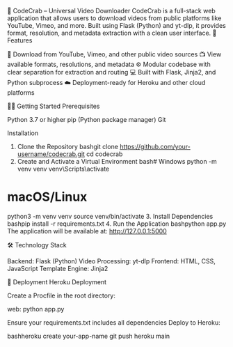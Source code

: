 🦀 CodeCrab – Universal Video Downloader
CodeCrab is a full-stack web application that allows users to download videos from public platforms like YouTube, Vimeo, and more. Built using Flask (Python) and yt-dlp, it provides format, resolution, and metadata extraction with a clean user interface.
🚀 Features

🎥 Download from YouTube, Vimeo, and other public video sources
📺 View available formats, resolutions, and metadata
⚙️ Modular codebase with clear separation for extraction and routing
💻 Built with Flask, Jinja2, and Python subprocess
☁️ Deployment-ready for Heroku and other cloud platforms

🧑‍💻 Getting Started
Prerequisites

Python 3.7 or higher
pip (Python package manager)
Git

Installation
1. Clone the Repository
bashgit clone https://github.com/your-username/codecrab.git
cd codecrab
2. Create and Activate a Virtual Environment
bash# Windows
python -m venv venv
venv\Scripts\activate

# macOS/Linux
python3 -m venv venv
source venv/bin/activate
3. Install Dependencies
bashpip install -r requirements.txt
4. Run the Application
bashpython app.py
The application will be available at: http://127.0.0.1:5000

🛠️ Technology Stack

Backend: Flask (Python)
Video Processing: yt-dlp
Frontend: HTML, CSS, JavaScript
Template Engine: Jinja2

🚀 Deployment
Heroku Deployment

Create a Procfile in the root directory:

web: python app.py

Ensure your requirements.txt includes all dependencies
Deploy to Heroku:

bashheroku create your-app-name
git push heroku main
